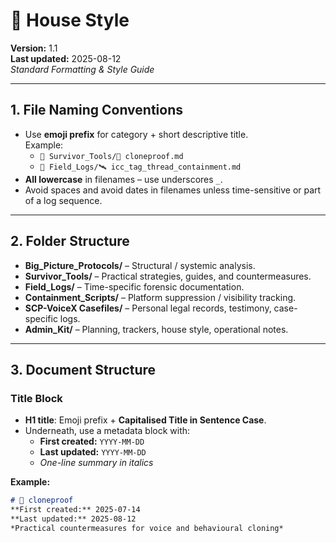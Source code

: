 # 📝 House Style
**Version:** 1.1  
**Last updated:** 2025-08-12  
*Standard Formatting & Style Guide* 

---

## 1. **File Naming Conventions**
- Use **emoji prefix** for category + short descriptive title.  
  Example:  
  - `📁 Survivor_Tools/🧬 cloneproof.md`  
  - `📁 Field_Logs/🛰️ icc_tag_thread_containment.md`
- **All lowercase** in filenames – use underscores `_`.
- Avoid spaces and avoid dates in filenames unless time-sensitive or part of a log sequence.

---

## 2. **Folder Structure**
- **Big_Picture_Protocols/** – Structural / systemic analysis.
- **Survivor_Tools/** – Practical strategies, guides, and countermeasures.
- **Field_Logs/** – Time-specific forensic documentation.
- **Containment_Scripts/** – Platform suppression / visibility tracking.
- **SCP-VoiceX Casefiles/** – Personal legal records, testimony, case-specific logs.
- **Admin_Kit/** – Planning, trackers, house style, operational notes.

---

## 3. Document Structure

### Title Block
- **H1 title**: Emoji prefix + **Capitalised Title in Sentence Case**.  
- Underneath, use a metadata block with:
  - **First created:** `YYYY-MM-DD`
  - **Last updated:** `YYYY-MM-DD`
  - *One-line summary in italics*

**Example:**
```markdown
# 🧬 cloneproof
**First created:** 2025-07-14  
**Last updated:** 2025-08-12  
*Practical countermeasures for voice and behavioural cloning*
